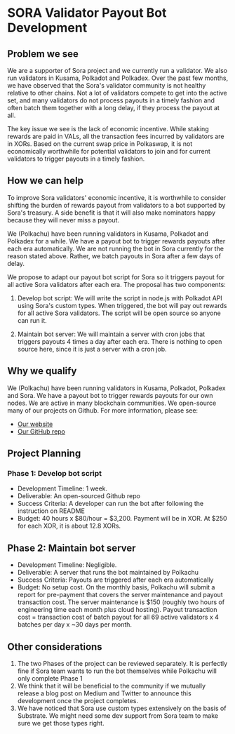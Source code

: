 # SORA Validator Payout Bot Development

## Problem we see

We are a supporter of Sora project and we currently run a validator. We also run validators in Kusama, Polkadot and Polkadex. Over the past few months, we have observed that the Sora's validator community is not healthy relative to other chains. Not a lot of validators compete to get into the active set, and many validators do not process payouts in a timely fashion and often batch them together with a long delay, if they process the payout at all.

The key issue we see is the lack of economic incentive. While staking rewards are paid in VALs, all the transaction fees incurred by validators are in XORs. Based on the current swap price in Polkaswap, it is not economically worthwhile for potential validators to join and for current validators to trigger payouts in a timely fashion.

## How we can help

To improve Sora validators' economic incentive, it is worthwhile to consider shifting the burden of rewards payout from validators to a bot supported by Sora's treasury. A side benefit is that it will also make nominators happy because they will never miss a payout.

We (Polkachu) have been running validators in Kusama, Polkadot and Polkadex for a while. We have a payout bot to trigger rewards payouts after each era automatically. We are not running the bot in Sora currently for the reason stated above. Rather, we batch payouts in Sora after a few days of delay.

We propose to adapt our payout bot script for Sora so it triggers payout for all active Sora validators after each era. The proposal has two components:

1. Develop bot script: We will write the script in node.js with Polkadot API using Sora's custom types. When triggered, the bot will pay out rewards for all active Sora validators. The script will be open source so anyone can run it.

2. Maintain bot server: We will maintain a server with cron jobs that triggers payouts 4 times a day after each era. There is nothing to open source here, since it is just a server with a cron job.

## Why we qualify

We (Polkachu) have been running validators in Kusama, Polkadot, Polkadex and Sora. We have a payout bot to trigger rewards payouts for our own nodes. We are active in many blockchain communities. We open-source many of our projects on Github. For more information, please see:

- [Our website](https://polkachu.com)
- [Our GitHub repo](https://github.com/polkachu)

## Project Planning

### Phase 1: Develop bot script

- Development Timeline: 1 week.
- Deliverable: An open-sourced Github repo
- Success Criteria: A developer can run the bot after following the instruction on README
- Budget: 40 hours x $80/hour = $3,200. Payment will be in XOR. At $250 for each XOR, it is about 12.8 XORs.

## Phase 2: Maintain bot server

- Development Timeline: Negligible.
- Deliverable: A server that runs the bot maintained by Polkachu
- Success Criteria: Payouts are triggered after each era automatically
- Budget: No setup cost. On the monthly basis, Polkachu will submit a report for pre-payment that covers the server maintenance and payout transaction cost. The server maintenance is $150 (roughly two hours of engineering time each month plus cloud hosting). Payout transaction cost = transaction cost of batch payout for all 69 active validators x 4 batches per day x ~30 days per month.

## Other considerations

1. The two Phases of the project can be reviewed separately. It is perfectly fine if Sora team wants to run the bot themselves while Polkachu will only complete Phase 1
2. We think that it will be beneficial to the community if we mutually release a blog post on Medium and Twitter to announce this development once the project completes.
3. We have noticed that Sora use custom types extensively on the basis of Substrate. We might need some dev support from Sora team to make sure we get those types right.

